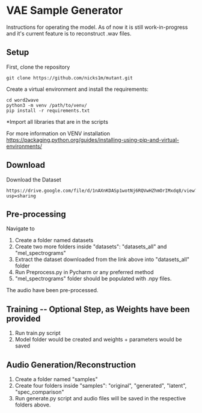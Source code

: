 # VAE Sample Generator

Instructions for operating the model. As of now it is still work-in-progress and it's current feature is to reconstruct .wav files.

## Setup

First, clone the repository
```clone
git clone https://github.com/nicks1m/mutant.git
```

Create a virtual environment and install the requirements:
```setup
cd word2wave
python3 -m venv /path/to/venv/
pip install -r requirements.txt
```

*Import all libraries that are in the scripts

For more information on VENV installation
https://packaging.python.org/guides/installing-using-pip-and-virtual-environments/


## Download
Download the Dataset
```download
https://drive.google.com/file/d/1nAXnKDASp1wotNj6RQVwHZhmOrIMxdq8/view?usp=sharing
```

## Pre-processing

Navigate to <project folder>
  1) Create a folder named datasets
  2) Create two more folders inside "datasets":
     "datasets_all" and "mel_spectrograms"
  3) Extract the dataset downloaded from the link above into "datasets_all" folder
  4) Run Preprocess.py in Pycharm or any preferred method
  5) "mel_spectrograms" folder should be populated with .npy files.
  
The audio have been pre-processed.
  
## Training -- Optional Step, as Weights have been provided
  
  1) Run train.py script
  2) Model folder would be created and weights + parameters would be saved
 
## Audio Generation/Reconstruction
  
  1) Create a folder named "samples"
  2) Create four folders inside "samples":
     "original", "generated", "latent", "spec_comparison"
  3) Run generate.py script and audio files will be saved in the respective folders above.
  
  
